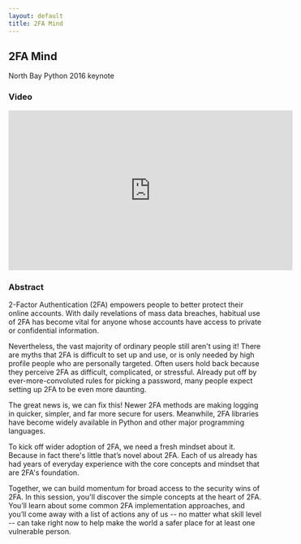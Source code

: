 ```yaml
---
layout: default
title: 2FA Mind
---
```

## 2FA Mind

North Bay Python 2016 keynote


### Video

<iframe width="560" height="315" src="https://www.youtube-nocookie.com/embed/WHyzM6pYmyQ?rel=0" frameborder="0" gesture="media" allow="encrypted-media" allowfullscreen></iframe>


### Abstract

2-Factor Authentication (2FA) empowers people to better protect their online accounts. With daily revelations of mass data breaches, habitual use of 2FA has become vital for anyone whose accounts have access to private or confidential information.

Nevertheless, the vast majority of ordinary people still aren't using it! There are myths that 2FA is difficult to set up and use, or is only needed by high profile people who are personally targeted. Often users hold back because they perceive 2FA as difficult, complicated, or stressful. Already put off by ever-more-convoluted rules for picking a password, many people expect setting up 2FA to be even more daunting.

The great news is, we can fix this! Newer 2FA methods are making logging in quicker, simpler, and far more secure for users. Meanwhile, 2FA libraries have become widely available in Python and other major programming languages.

To kick off wider adoption of 2FA, we need a fresh mindset about it. Because in fact there's little that’s novel about 2FA. Each of us already has had years of everyday experience with the core concepts and mindset that are 2FA's foundation.

Together, we can build momentum for broad access to the security wins of 2FA. In this session, you'll discover the simple concepts at the heart of 2FA. You’ll learn about some common 2FA implementation approaches, and you’ll come away with a list of actions any of us -- no matter what skill level -- can take right now to help make the world a safer place for at least one vulnerable person.